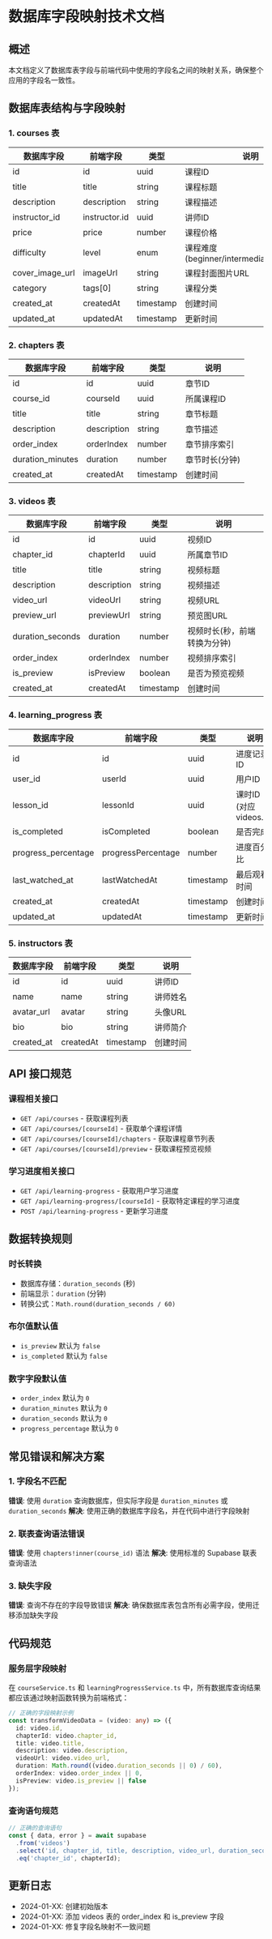 # 数据库字段映射技术文档

## 概述
本文档定义了数据库表字段与前端代码中使用的字段名之间的映射关系，确保整个应用的字段名一致性。

## 数据库表结构与字段映射

### 1. courses 表
| 数据库字段 | 前端字段 | 类型 | 说明 |
|-----------|---------|------|------|
| id | id | uuid | 课程ID |
| title | title | string | 课程标题 |
| description | description | string | 课程描述 |
| instructor_id | instructor.id | uuid | 讲师ID |
| price | price | number | 课程价格 |
| difficulty | level | enum | 课程难度 (beginner/intermediate/advanced) |
| cover_image_url | imageUrl | string | 课程封面图片URL |
| category | tags[0] | string | 课程分类 |
| created_at | createdAt | timestamp | 创建时间 |
| updated_at | updatedAt | timestamp | 更新时间 |

### 2. chapters 表
| 数据库字段 | 前端字段 | 类型 | 说明 |
|-----------|---------|------|------|
| id | id | uuid | 章节ID |
| course_id | courseId | uuid | 所属课程ID |
| title | title | string | 章节标题 |
| description | description | string | 章节描述 |
| order_index | orderIndex | number | 章节排序索引 |
| duration_minutes | duration | number | 章节时长(分钟) |
| created_at | createdAt | timestamp | 创建时间 |

### 3. videos 表
| 数据库字段 | 前端字段 | 类型 | 说明 |
|-----------|---------|------|------|
| id | id | uuid | 视频ID |
| chapter_id | chapterId | uuid | 所属章节ID |
| title | title | string | 视频标题 |
| description | description | string | 视频描述 |
| video_url | videoUrl | string | 视频URL |
| preview_url | previewUrl | string | 预览图URL |
| duration_seconds | duration | number | 视频时长(秒，前端转换为分钟) |
| order_index | orderIndex | number | 视频排序索引 |
| is_preview | isPreview | boolean | 是否为预览视频 |
| created_at | createdAt | timestamp | 创建时间 |

### 4. learning_progress 表
| 数据库字段 | 前端字段 | 类型 | 说明 |
|-----------|---------|------|------|
| id | id | uuid | 进度记录ID |
| user_id | userId | uuid | 用户ID |
| lesson_id | lessonId | uuid | 课时ID (对应videos.id) |
| is_completed | isCompleted | boolean | 是否完成 |
| progress_percentage | progressPercentage | number | 进度百分比 |
| last_watched_at | lastWatchedAt | timestamp | 最后观看时间 |
| created_at | createdAt | timestamp | 创建时间 |
| updated_at | updatedAt | timestamp | 更新时间 |

### 5. instructors 表
| 数据库字段 | 前端字段 | 类型 | 说明 |
|-----------|---------|------|------|
| id | id | uuid | 讲师ID |
| name | name | string | 讲师姓名 |
| avatar_url | avatar | string | 头像URL |
| bio | bio | string | 讲师简介 |
| created_at | createdAt | timestamp | 创建时间 |

## API 接口规范

### 课程相关接口
- `GET /api/courses` - 获取课程列表
- `GET /api/courses/[courseId]` - 获取单个课程详情
- `GET /api/courses/[courseId]/chapters` - 获取课程章节列表
- `GET /api/courses/[courseId]/preview` - 获取课程预览视频

### 学习进度相关接口
- `GET /api/learning-progress` - 获取用户学习进度
- `GET /api/learning-progress/[courseId]` - 获取特定课程的学习进度
- `POST /api/learning-progress` - 更新学习进度

## 数据转换规则

### 时长转换
- 数据库存储：`duration_seconds` (秒)
- 前端显示：`duration` (分钟)
- 转换公式：`Math.round(duration_seconds / 60)`

### 布尔值默认值
- `is_preview` 默认为 `false`
- `is_completed` 默认为 `false`

### 数字字段默认值
- `order_index` 默认为 `0`
- `duration_minutes` 默认为 `0`
- `duration_seconds` 默认为 `0`
- `progress_percentage` 默认为 `0`

## 常见错误和解决方案

### 1. 字段名不匹配
**错误**: 使用 `duration` 查询数据库，但实际字段是 `duration_minutes` 或 `duration_seconds`
**解决**: 使用正确的数据库字段名，并在代码中进行字段映射

### 2. 联表查询语法错误
**错误**: 使用 `chapters!inner(course_id)` 语法
**解决**: 使用标准的 Supabase 联表查询语法

### 3. 缺失字段
**错误**: 查询不存在的字段导致错误
**解决**: 确保数据库表包含所有必需字段，使用迁移添加缺失字段

## 代码规范

### 服务层字段映射
在 `courseService.ts` 和 `learningProgressService.ts` 中，所有数据库查询结果都应该通过映射函数转换为前端格式：

```typescript
// 正确的字段映射示例
const transformVideoData = (video: any) => ({
  id: video.id,
  chapterId: video.chapter_id,
  title: video.title,
  description: video.description,
  videoUrl: video.video_url,
  duration: Math.round((video.duration_seconds || 0) / 60),
  orderIndex: video.order_index || 0,
  isPreview: video.is_preview || false
});
```

### 查询语句规范
```typescript
// 正确的查询语句
const { data, error } = await supabase
  .from('videos')
  .select('id, chapter_id, title, description, video_url, duration_seconds, order_index, is_preview')
  .eq('chapter_id', chapterId);
```

## 更新日志
- 2024-01-XX: 创建初始版本
- 2024-01-XX: 添加 videos 表的 order_index 和 is_preview 字段
- 2024-01-XX: 修复字段名映射不一致问题
